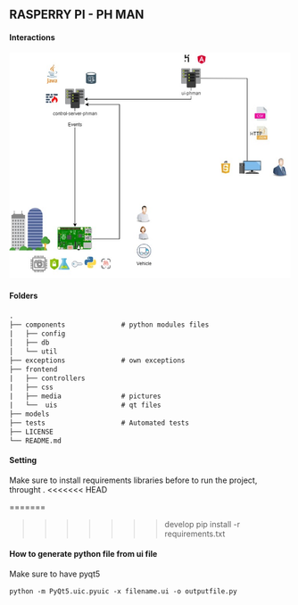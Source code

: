 
## RASPERRY PI - PH MAN
#### Interactions

![Component Interactions ](./diagrams/images/diagram.jpg)

#### Folders

    .
    ├── components              # python modules files 
    |   ├── config              
    │   ├── db                  
    │   └── util                
    ├── exceptions              # own exceptions
    ├── frontend
    |   ├── controllers
    |   ├── css
    |   ├── media               # pictures
    |   └──  uis                # qt files 
    ├── models                   
    ├── tests                   # Automated tests 
    ├── LICENSE
    └── README.md


#### Setting

Make sure to install requirements libraries before to run the project, throught .
<<<<<<< HEAD

=======
>>>>>>> develop
     pip install -r requirements.txt 


#### How to generate python file from ui file

Make sure to have pyqt5 

    python -m PyQt5.uic.pyuic -x filename.ui -o outputfile.py